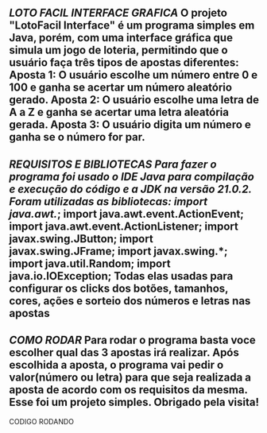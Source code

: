 ***LOTO FACIL INTERFACE GRAFICA***
O projeto "LotoFacil Interface" é um programa simples em Java, porém, com uma interface gráfica que simula um jogo de loteria, permitindo que o usuário faça três tipos de apostas diferentes: Aposta 1: O usuário escolhe um número entre 0 e 100 e ganha se acertar um número aleatório gerado. Aposta 2: O usuário escolhe uma letra de A a Z e ganha se acertar uma letra aleatória gerada. Aposta 3: O usuário digita um número e ganha se o número for par.
------------------------------------------------------------------------------------------------------------------------------
***REQUISITOS E BIBLIOTECAS**
Para fazer o programa foi usado o IDE Java para compilação e execução do código e a JDK na versão 21.0.2. Foram utilizadas as bibliotecas: import java.awt.*;
  import java.awt.event.ActionEvent;
  import java.awt.event.ActionListener;
  import javax.swing.JButton;
  import javax.swing.JFrame;
  import javax.swing.*;
  import java.util.Random;
  import java.io.IOException;
  Todas elas usadas para configurar os clicks dos botões, tamanhos, cores, ações e sorteio dos números e letras nas apostas
---------------------------------------------------------------------------------------------------------------------------
***COMO RODAR***
Para rodar o programa basta voce escolher qual das 3 apostas irá realizar. Após escolhida a aposta, o programa vai pedir o valor(número ou letra) para que seja realizada a aposta de acordo com os requisitos da mesma. Esse foi um projeto simples. Obrigado pela visita!
-----------------------------------------------------------------------------------------------
CODIGO RODANDO
